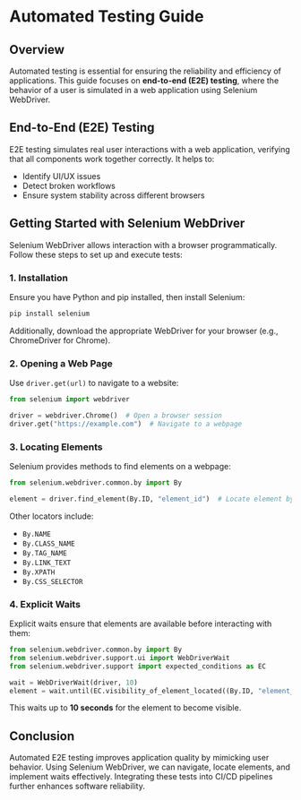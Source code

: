 # Automated Testing Guide

## Overview
Automated testing is essential for ensuring the reliability and efficiency of applications. This guide focuses on **end-to-end (E2E) testing**, where the behavior of a user is simulated in a web application using Selenium WebDriver.

## End-to-End (E2E) Testing
E2E testing simulates real user interactions with a web application, verifying that all components work together correctly. It helps to:
- Identify UI/UX issues
- Detect broken workflows
- Ensure system stability across different browsers

## Getting Started with Selenium WebDriver
Selenium WebDriver allows interaction with a browser programmatically. Follow these steps to set up and execute tests:

### 1. Installation
Ensure you have Python and pip installed, then install Selenium:
```sh
pip install selenium
```
Additionally, download the appropriate WebDriver for your browser (e.g., ChromeDriver for Chrome).

### 2. Opening a Web Page
Use `driver.get(url)` to navigate to a website:
```python
from selenium import webdriver

driver = webdriver.Chrome()  # Open a browser session
driver.get("https://example.com")  # Navigate to a webpage
```

### 3. Locating Elements
Selenium provides methods to find elements on a webpage:
```python
from selenium.webdriver.common.by import By

element = driver.find_element(By.ID, "element_id")  # Locate element by ID
```
Other locators include:
- `By.NAME`
- `By.CLASS_NAME`
- `By.TAG_NAME`
- `By.LINK_TEXT`
- `By.XPATH`
- `By.CSS_SELECTOR`

### 4. Explicit Waits
Explicit waits ensure that elements are available before interacting with them:
```python
from selenium.webdriver.common.by import By
from selenium.webdriver.support.ui import WebDriverWait
from selenium.webdriver.support import expected_conditions as EC

wait = WebDriverWait(driver, 10)
element = wait.until(EC.visibility_of_element_located((By.ID, "element_id")))
```
This waits up to **10 seconds** for the element to become visible.

## Conclusion
Automated E2E testing improves application quality by mimicking user behavior. Using Selenium WebDriver, we can navigate, locate elements, and implement waits effectively. Integrating these tests into CI/CD pipelines further enhances software reliability.
